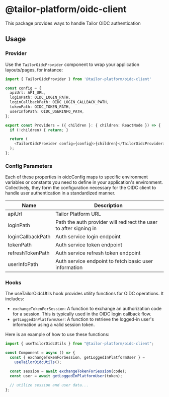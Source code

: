 # @tailor-platform/oidc-client

This package provides ways to handle Tailor OIDC authentication

## Usage

### Provider

Use the `TailorOidcProvider` component to wrap your application layouts/pages, for instance:

```ts
import { TailorOidcProvider } from '@tailor-platform/oidc-client'

const config = {
  apiUrl: API_URL,
  loginPath: OIDC_LOGIN_PATH,
  loginCallbackPath: OIDC_LOGIN_CALLBACK_PATH,
  tokenPath: OIDC_TOKEN_PATH,
  userInfoPath: OIDC_USERINFO_PATH,
};

export const Providers = ({ children }: { children: ReactNode }) => {
  if (!children) { return; }

  return (
    <TailorOidcProvider config={config}>{children}</TailorOidcProvider>
  );
};
```

### Config Parameters

Each of these properties in oidcConfig maps to specific environment variables or constants you need to define in your application's environment. Collectively, they form the configuration necessary for the OIDC client to handle user authentication in a standardized manner.

| Name              | Description                                                       |
| ------------------| ----------------------------------------------------------------- |
| apiUrl            | Tailor Platform URL                                               |
| loginPath         | Path the auth provider will redirect the user to after signing in |
| loginCallbackPath | Auth service login endpoint                                       |
| tokenPath         | Auth service token endpoint                                       |
| refreshTokenPath  | Auth service refresh token endpoint                               |
| userInfoPath      | Auth service endpoint to fetch basic user information             |

### Hooks

The useTailorOidcUtils hook provides utility functions for OIDC operations. It includes:

- `exchangeTokenForSession`: A function to exchange an authorization code for a session. This is typically used in the OIDC login callback flow.
- `getLoggedInPlatformUser`: A function to retrieve the logged-in user's information using a valid session token.

Here is an example of how to use these functions:

```ts
import { useTailorOidcUtils } from "@tailor-platform/oidc-client";

const Component = async () => {
  const { exchangeTokenForSession, getLoggedInPlatformUser } =
    useTailorOidcUtils();

  const session = await exchangeTokenForSession(code);
  const user = await getLoggedInPlatformUser(token);

  // utilize session and user data...
};
```
